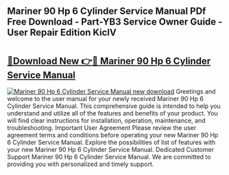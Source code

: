 ## Mariner 90 Hp 6 Cylinder Service Manual PDf Free Download - Part-YB3 Service Owner Guide - User Repair Edition KiclV

# <h2><a href="http://bc67983.oget.top/?id=Mariner+90+Hp+6+Cylinder+Service+Manual">🔗Download New 👉🔴 Mariner 90 Hp 6 Cylinder Service Manual</a></h2>

[![Mariner 90 Hp 6 Cylinder Service Manual new download](https://i.imgur.com/5g1atiW.png)](http://bc67983.oget.top/?id=Mariner+90+Hp+6+Cylinder+Service+Manual)
Greetings and welcome to the user manual for your newly received Mariner 90 Hp 6 Cylinder Service Manual. This comprehensive guide is intended to help you understand and utilize all of the features and benefits of your product. You will find clear instructions for installation, operation, maintenance, and troubleshooting. Important User Agreement Please review the user agreement terms and conditions before operating your new Mariner 90 Hp 6 Cylinder Service Manual. Explore the possibilities of list of features with your new Mariner 90 Hp 6 Cylinder Service Manual. Dedicated Customer Support Mariner 90 Hp 6 Cylinder Service Manual. We are committed to providing you with personalized and timely support.
